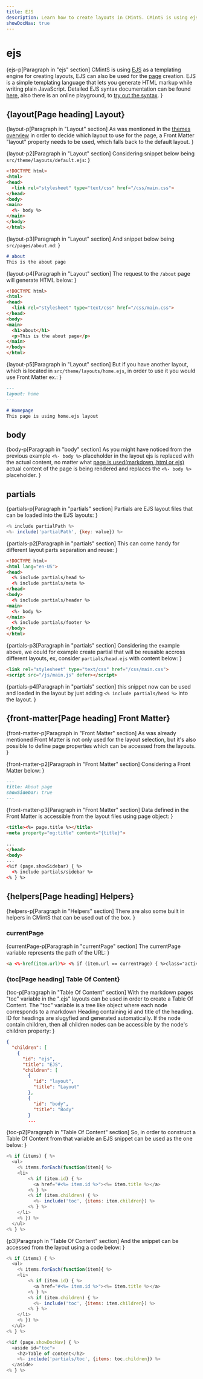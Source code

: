```yaml
---
title: EJS
description: Learn how to create layouts in CMintS. CMintS is using ejs as a templating engine for creating layouts.
showDocNav: true
---
```


# ejs

{ejs-p[Paragraph in "ejs" section]
CMintS is using <a href="http://ejs.co/" target="_blank">EJS</a> as a templating
engine for creating layouts, EJS can also be used for the
[page](/documentation/pages#ejs) creation. EJS is a simple templating language
that lets you generate HTML markup while writing plain JavaScript. Detailed EJS
syntax documentation can be found <a
href="https://github.com/mde/ejs/blob/master/docs/syntax.md"
target="_blank">here</a>, also there is an online playground, to <a
href="https://ionicabizau.github.io/ejs-playground/" target="_blank">try out the
syntax</a>.
}

## {layout[Page heading] Layout}

{layout-p[Paragraph in "Layout" section]
As was mentioned in the [themes overview](/documentation/themes#layouts) in
order to decide which layout to use for the page, a Front Matter "layout"
property needs to be used, which falls back to the default layout.
}

{layout-p2[Paragraph in "Layout" section]
Considering snippet below being `src/theme/layouts/default.ejs`:
}

```html
<!DOCTYPE html>
<html>
<head>
  <link rel="stylesheet" type="text/css" href="/css/main.css">
</head>
<body>
<main>
  <%- body %>
</main>
</body>
</html>
```

{layout-p3[Paragraph in "Layout" section]
And snippet below being <fix>`src/pages/about.md`</fix>:
}

```markdown
# about
This is the about page
```

{layout-p4[Paragraph in "Layout" section]
The request to the <fix>`/about`</fix> page will generate HTML below:
}

```html
<!DOCTYPE html>
<html>
<head>
  <link rel="stylesheet" type="text/css" href="/css/main.css">
</head>
<body>
<main>
  <h1>about</h1>
  <p>This is the about page</p>
</main>
</body>
</html>
```

{layout-p5[Paragraph in "Layout" section]
But if you have another layout, which is located in
<fix>`src/theme/layouts/home.ejs`</fix>, in order to use it you would use Front Matter
ex.:
}

```markdown
---
layout: home
---

# Homepage
This page is using home.ejs layout
```

## body

{body-p[Paragraph in "body" section]
As you might have noticed from the previous example `<%- body %>` placeholder in
the layout ejs is replaced with the actual content, no matter what [page is
used(markdown, html or ejs)](/documentation/pages) actual content of the page is
being rendered and replaces the `<%- body %>` placeholder.
}

## partials

{partials-p[Paragraph in "partials" section]
Partials are EJS layout files that can be loaded into the EJS layouts:
}

```javascript
<% include partialPath %>
<%- include('partialPath', {key: value}) %>
```

{partials-p2[Paragraph in "partials" section]
This can come handy for different layout parts separation and reuse:
}

```HTML
<!DOCTYPE html>
<html lang="en-US">
<head>
  <% include partials/head %>
  <% include partials/meta %>
</head>
<body>
  <% include partials/header %>
<main>
  <%- body %>
</main>
  <% include partials/footer %>
</body>
</html>
```

{partials-p3[Paragraph in "partials" section]
Considering the example above, we could for example create partial that will be
reusable accross different layouts, ex, consider `partials/head.ejs` with
content below:
}

```HTML
<link rel="stylesheet" type="text/css" href="/css/main.css">
<script src="/js/main.js" defer></script>
```

{partials-p4[Paragraph in "partials" section] 
this snippet now can be used and loaded in the layout by just adding `<% include
partials/head %>` into the layout.
}

## {front-matter[Page heading] Front Matter}

{front-matter-p[Paragraph in "Front Matter" section] 
As was already mentioned Front Matter is not only used for the layout selection,
but it's also possible to define page properties which can be accessed from the
layouts.
}

{front-matter-p2[Paragraph in "Front Matter" section]
Considering a Front Matter below:
}

```markdown
---
title: About page
showSidebar: true
---
```

{front-matter-p3[Paragraph in "Front Matter" section] 
Data defined in the Front Matter is accessible from the layout files using page object:
}

```html
<title><%= page.title %></title>
<meta property="og:title" content="{title}">

...
</head>
<body>
...
<%if (page.showSidebar) { %>
  <% include partials/sidebar %>
<% } %>
```

## {helpers[Page heading] Helpers}

{helpers-p[Paragraph in "Helpers" section] 
There are also some built in helpers in CMintS that can be used out of the box.
}

### currentPage

{currentPage-p[Paragraph in "currentPage" section] 
The <fix>currentPage</fix> variable represents the path of the URL:
}

```HTML
<a <%-href(item.url)%> <% if (item.url == currentPage) { %>class="active"<% } %>>
```

### {toc[Page heading] Table Of Content}

{toc-p[Paragraph in "Table Of Content" section] 
With the markdown pages "toc" variable in the ".ejs" layouts can be used in
order to create a Table Of Content. The "toc" variable is a tree like object
where each node corresponds to a markdown Heading containing id and title of the
heading. ID for headings are slugyfied and generated automatically. If the node
contain children, then all children nodes can be accessible by the node's
children property:
}

```JSON
{
  "children": [
    {
      "id": "ejs",
      "title": "EJS",
      "children": [
        {
          "id": "layout",
          "title": "Layout"
        },
        {
          "id": "body",
          "title": "Body"
        }
        ...
```

{toc-p2[Paragraph in "Table Of Content" section] 
So, in order to construct a Table Of Content from that variable an EJS snippet can be used as the one below:
}

```javascript
<% if (items) { %>
  <ul>
    <% items.forEach(function(item){ %>
    <li>
        <% if (item.id) { %>
          <a href="#<%= item.id %>"><%= item.title %></a>
        <% } %>
        <% if (item.children) { %>
          <%- include('toc', {items: item.children}) %>
        <% } %>
    </li>
    <% }) %>
  </ul>
<% } %>
```

{p3[Paragraph in "Table Of Content" section] 
And the snippet can be accessed from the layout using a code below:
}

```javascript
<% if (items) { %>
  <ul>
    <% items.forEach(function(item){ %>
    <li>
        <% if (item.id) { %>
          <a href="#<%= item.id %>"><%= item.title %></a>
        <% } %>
        <% if (item.children) { %>
          <%- include('toc', {items: item.children}) %>
        <% } %>
    </li>
    <% }) %>
  </ul>
<% } %>
```

```javascript
<%if (page.showDocNav) { %>
  <aside id="toc">
    <h2>Table of content</h2>
    <%- include('partials/toc', {items: toc.children}) %> 
  </aside>
<% } %>
```
